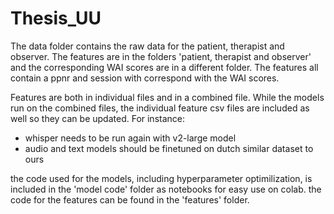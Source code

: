 # Thesis_UU

The data folder contains the raw data for the patient, therapist and observer. The features are in the folders 'patient, therapist and observer' and the corresponding WAI scores are in a different folder.
The features all contain a ppnr and session with correspond with the WAI scores. 

Features are both in individual files and in a combined file. While the models run on the combined files, the individual feature csv files are included as well so they can be updated. 
For instance:
- whisper needs to be run again with v2-large model
- audio and text models should be finetuned on dutch similar dataset to ours

the code used for the models, including hyperparameter optimilization, is included in the 'model code' folder as notebooks for easy use on colab.
the code for the features can be found in the 'features' folder.
